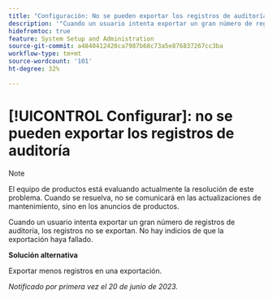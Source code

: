 ```yaml
---
title: "Configuración: No se pueden exportar los registros de auditoría"
description: '"Cuando un usuario intenta exportar un gran número de registros de auditoría, los registros no se exportan. No hay indicios de que la exportación haya fallado".'
hidefromtoc: true
feature: System Setup and Administration
source-git-commit: a4840412420ca7987b68c73a5e876837267cc3ba
workflow-type: tm+mt
source-wordcount: '101'
ht-degree: 32%

---
```



# [!UICONTROL Configurar]: no se pueden exportar los registros de auditoría

>[!NOTE]
>
>El equipo de productos está evaluando actualmente la resolución de este problema. Cuando se resuelva, no se comunicará en las actualizaciones de mantenimiento, sino en los anuncios de productos.

Cuando un usuario intenta exportar un gran número de registros de auditoría, los registros no se exportan. No hay indicios de que la exportación haya fallado.

**Solución alternativa**

Exportar menos registros en una exportación.

_Notificado por primera vez el 20 de junio de 2023._
